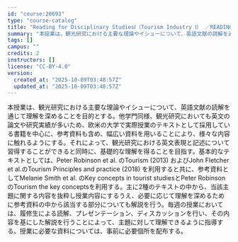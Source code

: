```yaml
---
id: "course:20693"
type: "course-catalog"
title: "Reading for Disciplinary StudiesⅠ（Tourism Industry Ⅰ） ／READING FOR DISCIPLINARY STUDIES I"
summary: "本授業は、観光研究における主要な理論やイシューについて、英語文献の読解を通じて理解を深めることを目的とする。他学門同様、観光研究においても英文の論文や研究実績が多いため、欧米の大学で実際授業のテキストとして採用している書籍を中心に、参考資料…"
tags: []
campus: ""
credits: 2
instructors: []
license: "CC-BY-4.0"
version:
  created_at: "2025-10-09T03:48:57Z"
  updated_at: "2025-10-09T03:48:57Z"
---
```

本授業は、観光研究における主要な理論やイシューについて、英語文献の読解を通じて理解を深めることを目的とする。他学門同様、観光研究においても英文の論文や研究実績が多いため、欧米の大学で実際授業のテキストとして採用している書籍を中心に、参考資料も含め、幅広い資料を用いることにより、様々な内容に触れるようにする。それによって、観光研究における英文表現と記述について習得することができると同時に、基礎的な理解を得ることを目指す。基本的なテキストとしては、Peter Robinson et al. のTourism (2013) およびJohn Fletcher et al.のTourism Principles and practice (2018) を利用すると共に、参考資料としてMelanie Smith et al. のKey concepts in tourist studiesとPeter RobinsonのTourism the key conceptsを利用する。主に2種のテキストの中から、当該主題に関する内容を抜粋し授業内容にするうえ、必要に応じて理解を深めるために参考資料の中から該当する部分についても解説を行う。毎週の授業においては、履修生による読解、プレゼンテーション、ディスカッションを行い、その内容を基にした解説を行うことによって、主題に対して理解できるように指導する。授業に必要な資料については、事前に必要個所を配布する。
